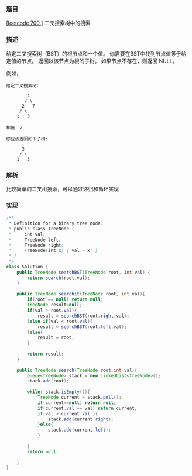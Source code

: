 ### 题目

[[leetcode 700.]](https://leetcode-cn.com/problems/search-in-a-binary-search-tree/submissions/) 二叉搜索树中的搜索

### 描述

给定二叉搜索树（BST）的根节点和一个值。 你需要在BST中找到节点值等于给定值的节点。 返回以该节点为根的子树。 如果节点不存在，则返回 NULL。

例如，

```
给定二叉搜索树:

        4
       / \
      2   7
     / \
    1   3

和值: 2

你应该返回如下子树:

      2     
     / \   
    1   3
``` 

### 解析

比较简单的二叉树搜索，可以通过递归和循环实现


### 实现

```java
/**
 * Definition for a binary tree node.
 * public class TreeNode {
 *     int val;
 *     TreeNode left;
 *     TreeNode right;
 *     TreeNode(int x) { val = x; }
 * }
 */
class Solution {
    public TreeNode searchBST(TreeNode root, int val) {
        return search(root,val);
    }
    
    public TreeNode searchit(TreeNode root, int val){
        if(root == null) return null;
        TreeNode result=null;
        if(val > root.val){
            result = searchBST(root.right,val);
        }else if(val < root.val){
            result = searchBST(root.left,val);
        }else{
            result = root;
        }
        
        return result;
    }
    
    public TreeNode search(TreeNode root,int val){
        Queue<TreeNode> stack = new LinkedList<TreeNode>();
        stack.add(root);
        
        while(!stack.isEmpty()){
            TreeNode current = stack.poll();
            if(current==null) return null;
            if(current.val == val) return current;
            if(val > current.val ){
                stack.add(current.right);
            }else{
                stack.add(current.left);
            }
            
        }
        return null;
        
    }
}
```